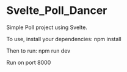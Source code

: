 # Svelte_Poll_Dancer
Simple Poll project using Svelte.

To use, install your dependencies:
npm install

Then to run:
npm run dev

Run on port 8000
